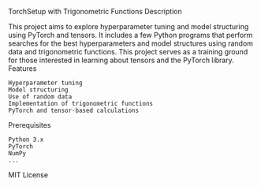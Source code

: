 TorchSetup with Trigonometric Functions
Description

This project aims to explore hyperparameter tuning and model structuring using PyTorch and tensors. It includes a few Python programs that perform searches for the best hyperparameters and model structures using random data and trigonometric functions. This project serves as a training ground for those interested in learning about tensors and the PyTorch library.
Features

    Hyperparameter tuning
    Model structuring
    Use of random data
    Implementation of trigonometric functions
    PyTorch and tensor-based calculations

Prerequisites

    Python 3.x
    PyTorch
    NumPy
    ...

MIT License